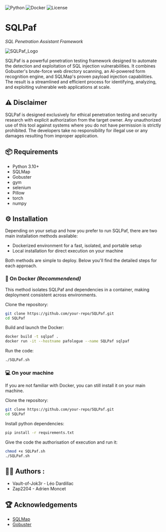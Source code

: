 ![Python](https://img.shields.io/badge/Python-3.10+-blue)
![Docker](https://img.shields.io/badge/Docker-Supported-green)
![License](https://img.shields.io/badge/License-MIT-brightgreen)

# SQLPaf 
*SQL Penetration Assistant Framework*

![SQLPaf_Logo](https://github.com/user-attachments/assets/360c1632-a9f1-4740-b45b-f4b67027336a)

SQLPaf is a powerful penetration testing framework designed to automate the detection and exploitation of SQL injection vulnerabilities.
It combines Gobuster's brute-force web directory scanning, an AI-powered form recognition engine, and SQLMap's proven payload injection capabilities. The result is a streamlined and efficient process for identifying, analyzing, and exploiting vulnerable web applications at scale.

## ⚠️ Disclaimer

SQLPaf is designed exclusively for ethical penetration testing and security research with explicit authorization from the target owner.
Any unauthorized use of this tool against systems where you do not have permission is strictly prohibited.
The developers take no responsibility for illegal use or any damages resulting from improper application.

## 📦 Requirements

- Python 3.10+
- SQLMap
- Gobuster
- gym
- selenium
- Pillow
- torch
- numpy

## ⚙️ Installation

Depending on your setup and how you prefer to run SQLPaf, there are two main installation methods available:

- Dockerized environment for a fast, isolated, and portable setup
- Local installation for direct execution on your machine

Both methods are simple to deploy. Below you'll find the detailed steps for each approach.

### 🐳 On Docker *(Recommendend)*

This method isolates SQLPaf and dependencies in a container, making deployment consistent across environments.

Clone the repository:

```bash
git clone https://github.com/your-repo/SQLPaf.git
cd SQLPaf
```

Build and launch the Docker:

```bash
docker build -t sqlpaf .
docker run -it --hostname pafologue --name SQLPaf sqlpaf
```

Run the code:

```bash
./SQLPaf.sh
```

### 💻 On your machine

If you are not familiar with Docker, you can still install it on your main machine.

Clone the repository:

```bash
git clone https://github.com/your-repo/SQLPaf.git
cd SQLPaf
```

Install python dependencies:

```bash
pip install -r requirements.txt
```

Give the code the authorisation of execution and run it:

```bash
chmod +x SQLPaf.sh
./SQLPaf.sh
```

## 👨‍💻 Authors :
 
- Vault-of-Jok3r - Léo Dardillac
- Zap2204 - Adrien Moncet

## 🏆 Acknowledgements

- [SQLMap](http://sqlmap.org/)
- [Gobuster](https://github.com/OJ/gobuster)
